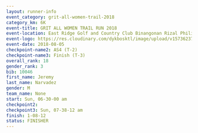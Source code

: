 ```yaml
---
layout: runner-info 
event_category: grit-all-women-trail-2018 
category_km: 6K 
event-title: GRIT ALL WOMEN TRAIL RUN 2018 
event-location: East Ridge Golf and Country Club Binangonan Rizal Philippines 
event-logo: https://res.cloudinary.com/dykbosktl/image/upload/v1573623703/Logo/GRiT_logo_2_lctn6t.png 
event-date: 2018-08-05 
checkpoint-name2: AS4 (T-2) 
checkpoint-name3: Finish (T-3) 
overall_rank: 18
gender_rank: 3
bib: 10046
first_name: Jeremy
last_name: Narvadez
gender: M
team_name: None
start: Sun, 06-30-00 am
checkpoint2: 
checkpoint3: Sun, 07-38-12 am
finish: 1-08-12
status: FINISHER
---
```

